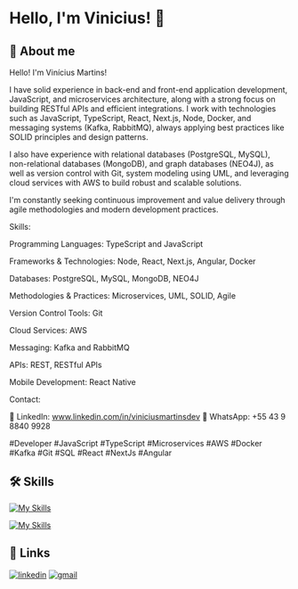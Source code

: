 # Hello, I'm Vinicius! 👋


## 🚀 About me

Hello! I'm Vinícius Martins!

I have solid experience in back-end and front-end application development, JavaScript, and microservices architecture, along with a strong focus on building RESTful APIs and efficient integrations. I work with technologies such as JavaScript, TypeScript, React, Next.js, Node, Docker, and messaging systems (Kafka, RabbitMQ), always applying best practices like SOLID principles and design patterns.

I also have experience with relational databases (PostgreSQL, MySQL), non-relational databases (MongoDB), and graph databases (NEO4J), as well as version control with Git, system modeling using UML, and leveraging cloud services with AWS to build robust and scalable solutions.

I'm constantly seeking continuous improvement and value delivery through agile methodologies and modern development practices.

Skills:

Programming Languages: TypeScript and JavaScript

Frameworks & Technologies: Node, React, Next.js, Angular, Docker

Databases: PostgreSQL, MySQL, MongoDB, NEO4J

Methodologies & Practices: Microservices, UML, SOLID, Agile

Version Control Tools: Git

Cloud Services: AWS

Messaging: Kafka and RabbitMQ

APIs: REST, RESTful APIs

Mobile Development: React Native

Contact:

📧 LinkedIn: www.linkedin.com/in/viniciusmartinsdev
📱 WhatsApp: +55 43 9 8840 9928

#Developer #JavaScript #TypeScript #Microservices #AWS #Docker #Kafka #Git #SQL #React #NextJs #Angular



## 🛠 Skills
[![My Skills](https://skillicons.dev/icons?i=js,ts,nodejs,nextjs)](https://skillicons.dev)

[![My Skills](https://skillicons.dev/icons?i=tailwind,linux,docker,postgres)](https://skillicons.dev)




## 🔗 Links
[![linkedin](https://img.shields.io/badge/linkedin-0A66C2?style=for-the-badge&logo=linkedin&logoColor=white)](https://www.linkedin.com/in/viniciusmartinsdev/)
[![gmail](https://img.shields.io/badge/Gmail-D14836?style=for-the-badge&logo=gmail&logoColor=white)](mailto:vinicius.martins.developer@gmail.com?subject=Olá,%20Tudo%20Bem)


